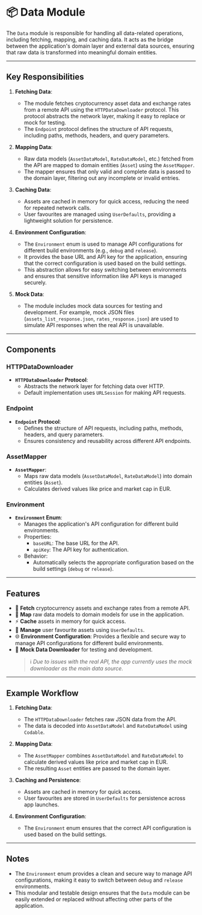 # 📦 Data Module

The `Data` module is responsible for handling all data-related operations, including fetching, mapping, and caching data. It acts as the bridge between the application's domain layer and external data sources, ensuring that raw data is transformed into meaningful domain entities.

---

## Key Responsibilities

1. **Fetching Data**:
   - The module fetches cryptocurrency asset data and exchange rates from a remote API using the `HTTPDataDownloader` protocol. This protocol abstracts the network layer, making it easy to replace or mock for testing.
   - The `Endpoint` protocol defines the structure of API requests, including paths, methods, headers, and query parameters.

2. **Mapping Data**:
   - Raw data models (`AssetDataModel`, `RateDataModel`, etc.) fetched from the API are mapped to domain entities (`Asset`) using the `AssetMapper`.
   - The mapper ensures that only valid and complete data is passed to the domain layer, filtering out any incomplete or invalid entries.

3. **Caching Data**:
   - Assets are cached in memory for quick access, reducing the need for repeated network calls.
   - User favourites are managed using `UserDefaults`, providing a lightweight solution for persistence.

4. **Environment Configuration**:
   - The `Environment` enum is used to manage API configurations for different build environments (e.g., `debug` and `release`).
   - It provides the base URL and API key for the application, ensuring that the correct configuration is used based on the build settings.
   - This abstraction allows for easy switching between environments and ensures that sensitive information like API keys is managed securely.

5. **Mock Data**:
   - The module includes mock data sources for testing and development. For example, mock JSON files (`assets_list_response.json`, `rates_response.json`) are used to simulate API responses when the real API is unavailable.

---

## Components

### **HTTPDataDownloader**

- **`HTTPDataDownloader` Protocol**:
  - Abstracts the network layer for fetching data over HTTP.
  - Default implementation uses `URLSession` for making API requests.

### **Endpoint**

- **`Endpoint` Protocol**:
  - Defines the structure of API requests, including paths, methods, headers, and query parameters.
  - Ensures consistency and reusability across different API endpoints.

### **AssetMapper**

- **`AssetMapper`**:
  - Maps raw data models (`AssetDataModel`, `RateDataModel`) into domain entities (`Asset`).
  - Calculates derived values like price and market cap in EUR.

### **Environment**

- **`Environment` Enum**:
  - Manages the application's API configuration for different build environments.
  - Properties:
    - `baseURL`: The base URL for the API.
    - `apiKey`: The API key for authentication.
  - Behavior:
    - Automatically selects the appropriate configuration based on the build settings (`debug` or `release`).

---

## Features

- 📡 **Fetch** cryptocurrency assets and exchange rates from a remote API.
- 🔄 **Map** raw data models to domain models for use in the application.
- ⚡️ **Cache** assets in memory for quick access.
- 💾 **Manage** user favourite assets using `UserDefaults`.
- 🌐 **Environment Configuration**: Provides a flexible and secure way to manage API configurations for different build environments.
- 🧪 **Mock Data Downloader** for testing and development.
  > ℹ️ *Due to issues with the real API, the app currently uses the mock downloader as the main data source.*

---

## Example Workflow

1. **Fetching Data**:
   - The `HTTPDataDownloader` fetches raw JSON data from the API.
   - The data is decoded into `AssetDataModel` and `RateDataModel` using `Codable`.

2. **Mapping Data**:
   - The `AssetMapper` combines `AssetDataModel` and `RateDataModel` to calculate derived values like price and market cap in EUR.
   - The resulting `Asset` entities are passed to the domain layer.

3. **Caching and Persistence**:
   - Assets are cached in memory for quick access.
   - User favourites are stored in `UserDefaults` for persistence across app launches.

4. **Environment Configuration**:
   - The `Environment` enum ensures that the correct API configuration is used based on the build settings.

---

## Notes

- The `Environment` enum provides a clean and secure way to manage API configurations, making it easy to switch between `debug` and `release` environments.
- This modular and testable design ensures that the `Data` module can be easily extended or replaced without affecting other parts of the application.